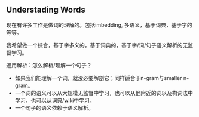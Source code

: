 Understading Words
------------------

现在有许多工作是做词的理解的。包括imbedding, 多语义，基于词典，基于字的等等。

我希望做一个综合，基于字多义的，基于词典的，基于字/词/句子语义解析的无监督学习。

通用解析：怎么解析/理解一个句子？
* 如果我们能理解一个词，就没必要解剖它；同样适合于n-gram与smaller n-gram。
* 一个词的语义可以从大规模无监督中学习，也可以从他附近的词以及构词法中学习，也可以从词典/wiki中学习。
* 一个句子的语义依赖于语义解析。


